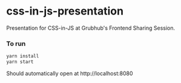 # css-in-js-presentation
Presentation for CSS-in-JS at Grubhub's Frontend Sharing Session.

### To run

```sh
yarn install
yarn start
```

Should automatically open at http://localhost:8080
